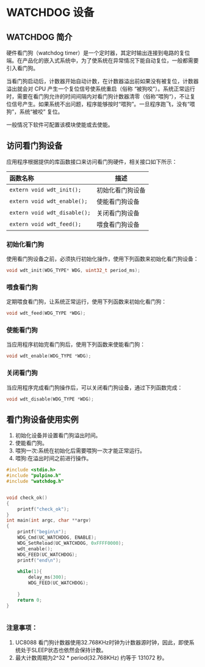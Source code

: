# WATCHDOG 设备



## WATCHDOG 简介

硬件看门狗（watchdog timer）是一个定时器，其定时输出连接到电路的复位端。在产品化的嵌入式系统中，为了使系统在异常情况下能自动复位，一般都需要引入看门狗。

当看门狗启动后，计数器开始自动计数，在计数器溢出前如果没有被复位，计数器溢出就会对 CPU 产生一个复位信号使系统重启（俗称 “被狗咬”）。系统正常运行时，需要在看门狗允许的时间间隔内对看门狗计数器清零（俗称“喂狗“），不让复位信号产生。如果系统不出问题，程序能够按时“喂狗”。一旦程序跑飞，没有“喂狗”，系统“被咬” 复位。

一般情况下软件可配置该模块使能或去使能。



## 访问看门狗设备

应用程序根据提供的库函数接口来访问看门狗硬件，相关接口如下所示：

| 函数名称                     | 描述             |
| :--------------------------- | ---------------- |
| `extern void wdt_init();`    | 初始化看门狗设备 |
| `extern void wdt_enable();`  | 使能看门狗设备   |
| `extern void wdt_disable();` | 关闭看门狗设备   |
| `extern void wdt_feed();`    | 喂食看门狗设备   |





### 初始化看门狗

使用看门狗设备之前，必须执行初始化操作，使用下列函数来初始化看门狗设备：

```C
void wdt_init(WDG_TYPE* WDG, uint32_t period_ms);
```



### 喂食看门狗

定期喂食看门狗，让系统正常运行，使用下列函数来初始化看门狗：

```C
void wdt_feed(WDG_TYPE *WDG);
```



### 使能看门狗

当应用程序初始完看门狗后，使用下列函数来使能看门狗：

```C
void wdt_enable(WDG_TYPE *WDG);
```



### 关闭看门狗

当应用程序完成看门狗操作后，可以关闭看门狗设备，通过下列函数完成：

```C
void wdt_disable(WDG_TYPE *WDG);
```



## 看门狗设备使用实例

1. 初始化设备并设置看门狗溢出时间。
2. 使能看门狗。
3. 喂狗一次:系统在初始化后需要喂狗一次才能正常运行。
4. 喂狗:在溢出时间之前进行操作。

```C
#include <stdio.h>
#include "pulpino.h"
#include "watchdog.h"


void check_ok()
{
    printf("check_ok");
}
int main(int argc, char **argv)
{
    printf("begin\n");
    WDG_Cmd(UC_WATCHDOG, ENABLE);
    WDG_SetReload(UC_WATCHDOG, 0xFFFF0000);
  	wdt_enable();
    WDG_FEED(UC_WATCHDOG);
    printf("end\n");
    
    while(1){
    	delay_ms(300);
    	WDG_FEED(UC_WATCHDOG);
    
    }
    return 0;
}



```

### 注意事项：

1. UC8088 看门狗计数器使用32.768KHz时钟为计数器源时钟，因此，即使系统处于SLEEP状态也依然会保持计数。
2. 最大计数周期为2^32 * period(32.768KHz) 约等于 131072 秒。